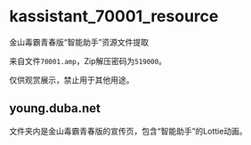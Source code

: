 # kassistant_70001_resource
金山毒霸青春版“智能助手”资源文件提取

来自文件`70001.amp`，Zip解压密码为`519000`。

仅供观赏展示，禁止用于其他用途。

## young.duba.net
文件夹内是金山毒霸青春版的宣传页，包含“智能助手”的Lottie动画。
